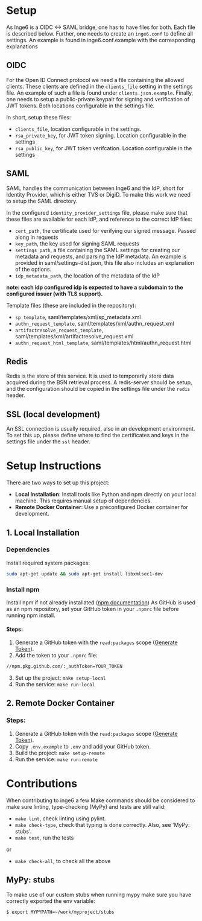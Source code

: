 # Setup

As Inge6 is a OIDC <-> SAML bridge, one has to have files for both. Each file is described below. Further, one needs to create an `inge6.conf` to define all settings. An example is found in inge6.conf.example with the corresponding explanations

## OIDC
For the Open ID Connect protocol we need a file containing the allowed clients. These clients are defined in the `clients_file` setting in the settings file. An example of such a file is found under `clients.json.example`. Finally, one needs to setup a public-private keypair for signing and verification of JWT tokens. Both locations configurable in the settings file.

In short, setup these files:
- `clients_file`, location configurable in the settings.
- `rsa_private_key`, for JWT token signing. Location configurable in the settings
- `rsa_public_key`, for JWT token verifcation. Location configurable in the settings

## SAML
SAML handles the communication between Inge6 and the IdP, short for Identity Provider, which is either TVS or DigiD. To make this work we need to setup the SAML directory.

In the configured `identity_provider_settings` file, please make sure that these files are available for each IdP, and reference to the correct IdP files:
- `cert_path`, the certificate used for verifying our signed message. Passed along in requests
- `key_path`, the key used for signing SAML requests
- `settings_path`, a file containing the SAML settings for creating our metadata and requests, and parsing the IdP metadata. An example is provided in saml/settings-dist.json, this file also includes an explanation of the options.
- `idp_metadata_path`, the location of the metadata of the IdP

**note: each idp configured idp is expected to have a subdomain to the configured issuer (with TLS support).**

Template files (these are included in the repository):
- `sp_template`, saml/templates/xml/sp_metadata.xml
- `authn_request_template`, saml/templates/xml/authn_request.xml
- `artifactresolve_request_template`, saml/templates/xml/artifactresolve_request.xml
- `authn_request_html_template`, saml/templates/html/authn_request.html

## Redis
Redis is the store of this service. It is used to temporarily store data acquired during the BSN retrieval process. A redis-server should be setup, and the configuration should be copied in the settings file under the `redis` header.

## SSL (local development)
An SSL connection is usually required, also in an development environment. To set this up, please define where to find the certificates and keys in the settings file under the `ssl` header.

# Setup Instructions

There are two ways to set up this project:

- **Local Installation**: Install tools like Python and npm directly on your local machine. This requires manual setup of dependencies.
- **Remote Docker Container**: Use a preconfigured Docker container for development.

## 1. Local Installation

### Dependencies

Install required system packages:

```bash
sudo apt-get update && sudo apt-get install libxmlsec1-dev
```

### Install npm

Install npm if not already installated ([npm documentation](https://docs.npmjs.com/downloading-and-installing-node-js-and-npm))
As GitHub is used as an npm repository, set your GitHub token in your `.npmrc` file before running npm install.

#### Steps:
1. Generate a GitHub token with the `read:packages` scope ([Generate Token](https://docs.github.com/en/packages/using-github-packages-with-your-projects-ecosystem/configuring-npm-for-use-with-github-packages)).
2. Add the token to your `.npmrc` file:
```bash
//npm.pkg.github.com/:_authToken=YOUR_TOKEN
```
3. Set up the project: `make setup-local`
4. Run the service: `make run-local`

## 2. Remote Docker Container

### Steps:
1. Generate a GitHub token with the `read:packages` scope ([Generate Token](https://docs.github.com/en/packages/using-github-packages-with-your-projects-ecosystem/configuring-npm-for-use-with-github-packages)).
2. Copy `.env.example` to `.env` and add your GitHub token.
3. Build the project: `make setup-remote`
4. Run the service: `make run-remote`


# Contributions
When contributing to inge6 a few Make commands should be considered to make sure linting, type-checking (MyPy) and tests are still valid:
- `make lint`, check linting using pylint.
- `make check-type`, check that typing is done correctly. Also, see 'MyPy: stubs'.
- `make test`, run the tests

or 
- `make check-all`, to check all the above

## MyPy: stubs
To make use of our custom stubs when running mypy make sure you have correctly exported the env variable:
```bash
$ export MYPYPATH=~/work/myproject/stubs
```
